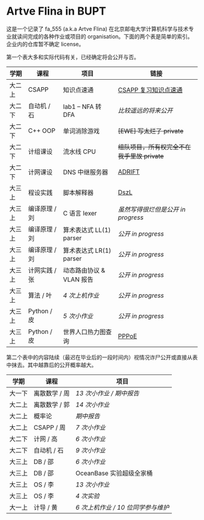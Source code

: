 # Artve Flina in BUPT

这是一个记录了 fa_555 (a.k.a Artve Flina) 在北京邮电大学计算机科学与技术专业就读间完成的各种作业或项目的 organisation。下面的两个表是简单的索引。企业内的仓库暂不确定 license。

第一个表大多和实际代码有关，已经确定将会公开与否。

| 学期   | 课程          | 项目                     | 链接                                                         |
| ------ | ------------- | ------------------------ | ------------------------------------------------------------ |
| 大二上 | CSAPP         | 知识点速通               | [CSAPP 复习知识点速通](https://blog.fa555.tech/files/html/CSAPP-review.html) |
| 大二下 | 自动机 / 石   | lab1 – NFA 转 DFA        | *比较遥远的将来公开*                                         |
| 大二下 | C++ OOP       | 单词消除游戏             | ~~[EWE] 写太烂了 private~~                                   |
| 大二下 | 计组课设      | 流水线 CPU               | ~~组队项目，所有权完全不在我手里故 private~~                 |
| 大二下 | 计网课设      | DNS 中继服务器           | [ADRIFT](https://github.com/ArtveFlinaInBupt/ADRIFT)         |
| 大三上 | 程设实践      | 脚本解释器               | [DszL](https://github.com/ArtveFlinaInBupt/DszL)             |
| 大三上 | 编译原理 / 刘 | C 语言 lexer             | *虽然写得很烂但是公开 in progress*                           |
| 大三上 | 编译原理 / 刘 | 算术表达式 LL(1) parser  | *公开 in progress*                                           |
| 大三上 | 编译原理 / 刘 | 算术表达式 LR(1) parser  | *公开 in progress*                                           |
| 大三上 | 计网实践 / 张 | 动态路由协议 & VLAN 报告 | *公开 in progress*                                           |
| 大三上 | 算法 / 叶     | *4 次上机作业*           | *公开 in progress*                                           |
| 大三上 | Python / 皮   | *5 次小作业*             | *公开 in progress*                                           |
| 大三上 | Python / 皮   | 世界人口热力图查询       | [PPPoE](https://github.com/ArtveFlinaInBupt/PPPoE)           |

第二个表中的内容陆续（最迟在毕业后的一段时间内）视情况诈尸公开或直接从表中抹去。其中越靠后的公开概率越大。

| 学期   | 课程          | 项目                               |
| ------ | ------------- | ---------------------------------- |
| 大一下 | 离散数学 / 周 | *13 次小作业 / 期中报告*           |
| 大二上 | 离散数学 / 郭 | *14 次小作业*                      |
| 大二上 | 概率论        | *期中报告*                         |
| 大二上 | CSAPP / 周    | *7 次小作业*                       |
| 大二下 | 计网 / 高     | *6 次小作业*                       |
| 大二下 | 自动机 / 石   | *9 次小作业*                       |
| 大三上 | DB / 邵       | *6 次小作业*                       |
| 大三上 | DB / 邵       | OceanBase 实验超级全家桶 | *公开 in progress*                                           |
| 大三上 | OS / 李       | *13 次小作业*                      |
| 大三上 | OS / 李       | *4 次实验*               | *公开 in progress*                                           |
| 大一上 | 计导 / 黄     | *6 次上机作业 / 10 位同学参与维护* |


